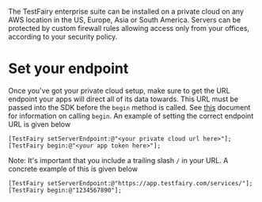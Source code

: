 The TestFairy enterprise suite can be installed on a private cloud on any AWS location in the US, Europe, Asia or South America. Servers can be protected by custom firewall rules allowing access only from your offices, according to your security policy.

# Set your endpoint

Once you've got your private cloud setup, make sure to get the URL endpoint your apps will direct all of its data towards. This URL must be passed into the SDK before the `begin` method is called. See [this](https://docs.testfairy.com/iOS_SDK/Integrating_iOS_SDK.html) document for information on calling `begin`. An example of setting the correct endpoint URL is given below

```
[TestFairy setServerEndpoint:@"<your private cloud url here>"];
[TestFairy begin:@"<your app token here>"];
```

Note: It's important that you include a trailing slash `/` in your URL. A concrete example of this is given below

```
[TestFairy setServerEndpoint:@"https://app.testfairy.com/services/"];
[TestFairy begin:@"1234567890"];
```

